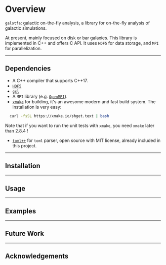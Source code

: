 # Overview

`galotfa`: galactic on-the-fly analysis, a library for on-the-fly analysis of
galactic simulations.

At present, mainly focused on disk or bar galaxies. This library is implemented
in C++ and offers C API. It uses `HDF5` for data storage, and `MPI` for parallelization.

---

## Dependencies

- A C++ compiler that supports C++17.
- [`HDF5`](https://www.hdfgroup.org/solutions/hdf5/)
- [`gsl`](https://www.gnu.org/software/gsl/)
- A `MPI` library (e.g. [`OpenMPI`](https://www.open-mpi.org/)).
- [`xmake`](https://xmake.io/#/about/introduction) for building, it's an awesome
  modern and fast build system. The installation is very easy:

```bash
  curl -fsSL https://xmake.io/shget.text | bash
```

Note that if you want to run the unit tests with `xmake`, you need `xmake`
later than 2.8.4 !

- [`toml++`](https://marzer.github.io/tomlplusplus/#mainpage-example) for `toml`
  parser, open source with MIT license, already included in this project.

---

## Installation

---

## Usage

---

## Examples

---

## Future Work

---

## Acknowledgements
